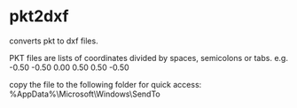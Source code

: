 # pkt2dxf
converts pkt to dxf files.

PKT files are lists of coordinates divided by spaces, semicolons or tabs. e.g.
-0.50  -0.50
0.00  0.50
0.50  -0.50

copy the file to the following folder for quick access: 
%AppData%\Microsoft\Windows\SendTo
